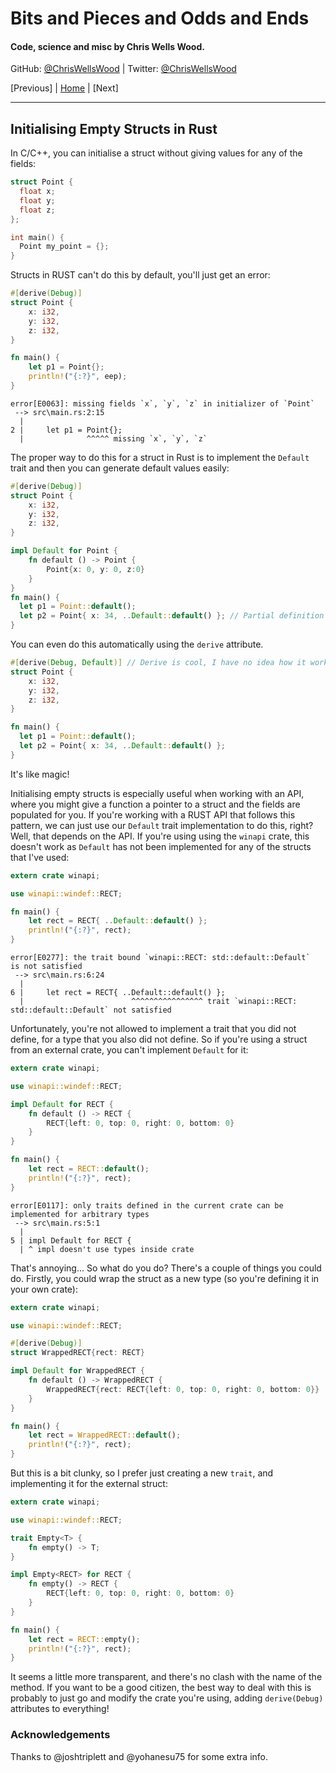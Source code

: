 # Bits and Pieces and Odds and Ends

#### Code, science and misc by Chris Wells Wood.

GitHub: [@ChrisWellsWood](https://github.com/ChrisWellsWood) \| Twitter: [@ChrisWellsWood](https://twitter.com/ChrisWellsWood)

[Previous] \| [Home](https://chriswellswood.github.io) \| [Next]

---

## Initialising Empty Structs in Rust

In C/C++, you can initialise a struct without giving values for any of the fields:

```C
struct Point {
  float x;
  float y;
  float z;
};

int main() {
  Point my_point = {};
}
```

Structs in RUST can't do this by default, you'll just get an error:

```Rust
#[derive(Debug)]
struct Point {
    x: i32,
    y: i32,
    z: i32,
}

fn main() {
    let p1 = Point{};
    println!("{:?}", eep);
}
```

```
error[E0063]: missing fields `x`, `y`, `z` in initializer of `Point`
 --> src\main.rs:2:15
  |
2 |     let p1 = Point{};
  |              ^^^^^ missing `x`, `y`, `z`
```

The proper way to do this for a struct in Rust is to implement the `Default` trait and then you can generate default values easily:

```Rust
#[derive(Debug)]
struct Point {
    x: i32,
    y: i32,
    z: i32,
}

impl Default for Point {
    fn default () -> Point {
        Point{x: 0, y: 0, z:0}
    }
}
fn main() {
  let p1 = Point::default(); 
  let p2 = Point{ x: 34, ..Default::default() }; // Partial definition of fields
}
```

You can even do this automatically using the `derive` attribute.

```Rust
#[derive(Debug, Default)] // Derive is cool, I have no idea how it works!
struct Point {
    x: i32,
    y: i32,
    z: i32,
}

fn main() {
  let p1 = Point::default();
  let p2 = Point{ x: 34, ..Default::default() };
}
```

It's like magic! 

Initialising empty structs is especially useful when working with an API, where you might give a function a pointer to a struct and the fields are populated for you. If you're working with a RUST API that follows this pattern, we can just use our `Default` trait implementation to do this, right? Well, that depends on the API. If you're using using the `winapi` crate, this doesn't work as `Default` has not been implemented for any of the structs that I've used:

```Rust
extern crate winapi;

use winapi::windef::RECT;

fn main() {
    let rect = RECT{ ..Default::default() };
    println!("{:?}", rect);
}
```

```
error[E0277]: the trait bound `winapi::RECT: std::default::Default`
is not satisfied
 --> src\main.rs:6:24
  |
6 |     let rect = RECT{ ..Default::default() };
  |                        ^^^^^^^^^^^^^^^^ trait `winapi::RECT: std::default::Default` not satisfied
```

Unfortunately, you're not allowed to implement a trait that you did not define, for a type that you also did not define. So if you're using a struct from an external crate, you can't implement `Default` for it:

```Rust
extern crate winapi;

use winapi::windef::RECT;

impl Default for RECT {
    fn default () -> RECT {
        RECT{left: 0, top: 0, right: 0, bottom: 0}
    }
}

fn main() {
    let rect = RECT::default();
    println!("{:?}", rect);
}
```

```
error[E0117]: only traits defined in the current crate can be implemented for arbitrary types
 --> src\main.rs:5:1
  |
5 | impl Default for RECT {
  | ^ impl doesn't use types inside crate
```

That's annoying... So what do you do? There's a couple of things you could do. Firstly, you could wrap the struct as a new type (so you're defining it in your own crate):

```Rust
extern crate winapi;

use winapi::windef::RECT;

#[derive(Debug)]
struct WrappedRECT{rect: RECT}

impl Default for WrappedRECT {
    fn default () -> WrappedRECT {
        WrappedRECT{rect: RECT{left: 0, top: 0, right: 0, bottom: 0}}
    }
}

fn main() {
    let rect = WrappedRECT::default();
    println!("{:?}", rect);
}
```

But this is a bit clunky, so I prefer just creating a new `trait`, and implementing it for the external struct:

```Rust
extern crate winapi;

use winapi::windef::RECT;

trait Empty<T> {
    fn empty() -> T;
}

impl Empty<RECT> for RECT {
    fn empty() -> RECT {
        RECT{left: 0, top: 0, right: 0, bottom: 0}
    }
}

fn main() {
    let rect = RECT::empty();
    println!("{:?}", rect);
}
```

It seems a little more transparent, and there's no clash with the name of the method. If you want to be a good citizen, the best way to deal with this is probably to just go and modify the crate you're using, adding `derive(Debug)` attributes to everything!

### Acknowledgements

Thanks to @joshtriplett and @yohanesu75 for some extra info.

